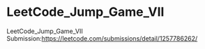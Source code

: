 # LeetCode_Jump_Game_VII
LeetCode_Jump_Game_VII
Submission:https://leetcode.com/submissions/detail/1257786262/
